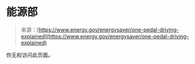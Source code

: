<!--yml

category: 未分类

date: 2024-05-27 14:56:33

-->

# 能源部

> 来源：[https://www.energy.gov/energysaver/one-pedal-driving-explained](https://www.energy.gov/energysaver/one-pedal-driving-explained)

你无权访问此页面。
